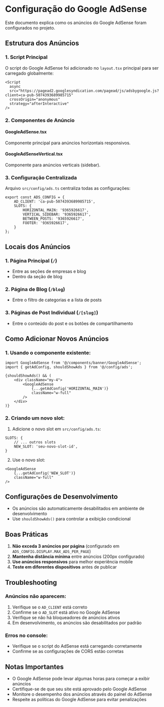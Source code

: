 # Configuração do Google AdSense

Este documento explica como os anúncios do Google AdSense foram configurados no projeto.

## Estrutura dos Anúncios

### 1. Script Principal
O script do Google AdSense foi adicionado no `layout.tsx` principal para ser carregado globalmente:

```tsx
<Script
  async
  src="https://pagead2.googlesyndication.com/pagead/js/adsbygoogle.js?client=ca-pub-5074393689985715"
  crossOrigin="anonymous"
  strategy="afterInteractive"
/>
```

### 2. Componentes de Anúncio

#### GoogleAdSense.tsx
Componente principal para anúncios horizontais responsivos.

#### GoogleAdSenseVertical.tsx
Componente para anúncios verticais (sidebar).

### 3. Configuração Centralizada
Arquivo `src/config/ads.ts` centraliza todas as configurações:

```tsx
export const ADS_CONFIG = {
    AD_CLIENT: 'ca-pub-5074393689985715',
    SLOTS: {
        HORIZONTAL_MAIN: '9365926617',
        VERTICAL_SIDEBAR: '9365926617',
        BETWEEN_POSTS: '9365926617',
        FOOTER: '9365926617',
    }
};
```

## Locais dos Anúncios

### 1. Página Principal (`/`)
- Entre as seções de empresas e blog
- Dentro da seção de blog

### 2. Página de Blog (`/blog`)
- Entre o filtro de categorias e a lista de posts

### 3. Páginas de Post Individual (`/[slug]`)
- Entre o conteúdo do post e os botões de compartilhamento

## Como Adicionar Novos Anúncios

### 1. Usando o componente existente:

```tsx
import GoogleAdSense from '@/components/banner/GoogleAdSense';
import { getAdConfig, shouldShowAds } from '@/config/ads';

{shouldShowAds() && (
    <div className="my-4">
        <GoogleAdSense 
            {...getAdConfig('HORIZONTAL_MAIN')}
            className="w-full"
        />
    </div>
)}
```

### 2. Criando um novo slot:

1. Adicione o novo slot em `src/config/ads.ts`:
```tsx
SLOTS: {
    // ... outros slots
    NEW_SLOT: 'seu-novo-slot-id',
}
```

2. Use o novo slot:
```tsx
<GoogleAdSense 
    {...getAdConfig('NEW_SLOT')}
    className="w-full"
/>
```

## Configurações de Desenvolvimento

- Os anúncios são automaticamente desabilitados em ambiente de desenvolvimento
- Use `shouldShowAds()` para controlar a exibição condicional

## Boas Práticas

1. **Não exceda 3 anúncios por página** (configurado em `ADS_CONFIG.DISPLAY.MAX_ADS_PER_PAGE`)
2. **Mantenha distância mínima** entre anúncios (200px configurado)
3. **Use anúncios responsivos** para melhor experiência mobile
4. **Teste em diferentes dispositivos** antes de publicar

## Troubleshooting

### Anúncios não aparecem:
1. Verifique se o `AD_CLIENT` está correto
2. Confirme se o `AD_SLOT` está ativo no Google AdSense
3. Verifique se não há bloqueadores de anúncios ativos
4. Em desenvolvimento, os anúncios são desabilitados por padrão

### Erros no console:
- Verifique se o script do AdSense está carregando corretamente
- Confirme se as configurações de CORS estão corretas

## Notas Importantes

- O Google AdSense pode levar algumas horas para começar a exibir anúncios
- Certifique-se de que seu site está aprovado pelo Google AdSense
- Monitore o desempenho dos anúncios através do painel do AdSense
- Respeite as políticas do Google AdSense para evitar penalizações 